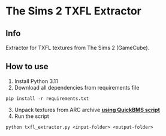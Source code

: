 # The Sims 2 TXFL Extractor

## Info

Extractor for TXFL textures from The Sims 2 (GameCube).

## How to use

1. Install Python 3.11
2. Download all dependencies from requirements file
```
pip install -r requirements.txt
```
3. Unpack textures from ARC archive **[using QuickBMS script](https://github.com/bartlomiejduda/Tools/blob/master/NEW%20Tools/The%20sims%202/The_Sims_2_ARC_script.bms)**
4. Run the script
```
python txfl_extractor.py <input-folder> <output-folder>
```
